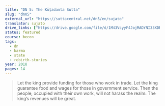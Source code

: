 ```yaml
---
title: "DN 5: The Kūṭadanta Sutta"
slug: "dn05"
external_url: "https://suttacentral.net/dn5/en/sujato"
translator: sujato
drive_links: ["https://drive.google.com/file/d/1M43VcyyF4JojMADYNI33XDRjnShBNz9C/view?usp=drivesdk"]
status: featured
course: becon
tags:
  - dn
  - karma
  - state
  - rebirth-stories
year: 2018
pages: 14
---
```


> Let the king provide funding for those who work in trade.
Let the king guarantee food and wages for those in government service.
Then the people, occupied with their own work, will not harass the realm.
The king’s revenues will be great.
